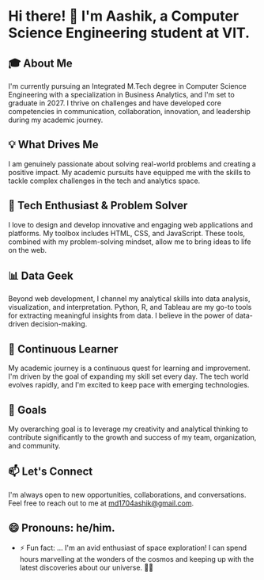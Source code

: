 # Hi there! 👋 I'm Aashik, a Computer Science Engineering student at VIT.

## 🎓 About Me
I'm currently pursuing an Integrated M.Tech degree in Computer Science Engineering with a specialization in Business Analytics, and I'm set to graduate in 2027. I thrive on challenges and have developed core competencies in communication, collaboration, innovation, and leadership during my academic journey.

## 💡 What Drives Me
I am genuinely passionate about solving real-world problems and creating a positive impact. My academic pursuits have equipped me with the skills to tackle complex challenges in the tech and analytics space.

## 🚀 Tech Enthusiast & Problem Solver
I love to design and develop innovative and engaging web applications and platforms. My toolbox includes HTML, CSS, and JavaScript. These tools, combined with my problem-solving mindset, allow me to bring ideas to life on the web.

## 📊 Data Geek
Beyond web development, I channel my analytical skills into data analysis, visualization, and interpretation. Python, R, and Tableau are my go-to tools for extracting meaningful insights from data. I believe in the power of data-driven decision-making.

## 🌱 Continuous Learner
My academic journey is a continuous quest for learning and improvement. I'm driven by the goal of expanding my skill set every day. The tech world evolves rapidly, and I'm excited to keep pace with emerging technologies.

## 🌟 Goals
My overarching goal is to leverage my creativity and analytical thinking to contribute significantly to the growth and success of my team, organization, and community.

## 📫 Let's Connect
I'm always open to new opportunities, collaborations, and conversations. Feel free to reach out to me at [md1704ashik@gmail.com](mailto:md1704ashik@gmail.com).

## 😄 Pronouns: he/him.

- ⚡ Fun fact: ...
I'm an avid enthusiast of space exploration! I can spend hours marvelling at the wonders of the cosmos and keeping up with the latest discoveries about our universe. 🚀✨

<!---
Aashik1701/Aashik1701 is a ✨ special ✨ repository because its `README.md` (this file) appears on your GitHub profile.
You can click the Preview link to take a look at your changes.
--->
